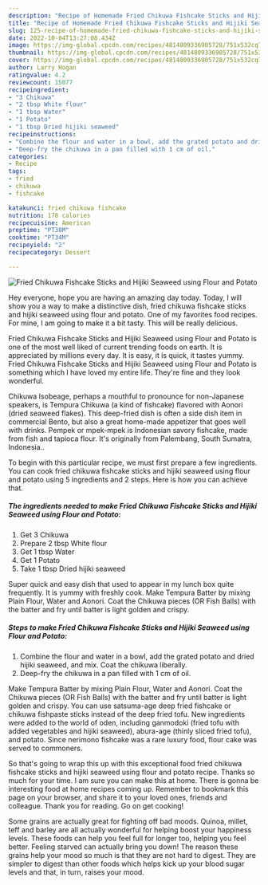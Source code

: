 ```yaml
---
description: "Recipe of Homemade Fried Chikuwa Fishcake Sticks and Hijiki Seaweed using Flour and Potato"
title: "Recipe of Homemade Fried Chikuwa Fishcake Sticks and Hijiki Seaweed using Flour and Potato"
slug: 125-recipe-of-homemade-fried-chikuwa-fishcake-sticks-and-hijiki-seaweed-using-flour-and-potato
date: 2022-10-04T13:27:08.434Z
image: https://img-global.cpcdn.com/recipes/4814809336905728/751x532cq70/fried-chikuwa-fishcake-sticks-and-hijiki-seaweed-using-flour-and-potato-recipe-main-photo.jpg
thumbnail: https://img-global.cpcdn.com/recipes/4814809336905728/751x532cq70/fried-chikuwa-fishcake-sticks-and-hijiki-seaweed-using-flour-and-potato-recipe-main-photo.jpg
cover: https://img-global.cpcdn.com/recipes/4814809336905728/751x532cq70/fried-chikuwa-fishcake-sticks-and-hijiki-seaweed-using-flour-and-potato-recipe-main-photo.jpg
author: Larry Hogan
ratingvalue: 4.2
reviewcount: 15077
recipeingredient:
- "3 Chikuwa"
- "2 tbsp White flour"
- "1 tbsp Water"
- "1 Potato"
- "1 tbsp Dried hijiki seaweed"
recipeinstructions:
- "Combine the flour and water in a bowl, add the grated potato and dried hijiki seaweed, and mix. Coat the chikuwa liberally."
- "Deep-fry the chikuwa in a pan filled with 1 cm of oil."
categories:
- Recipe
tags:
- fried
- chikuwa
- fishcake

katakunci: fried chikuwa fishcake 
nutrition: 178 calories
recipecuisine: American
preptime: "PT38M"
cooktime: "PT34M"
recipeyield: "2"
recipecategory: Dessert

---
```



![Fried Chikuwa Fishcake Sticks and Hijiki Seaweed using Flour and Potato](https://img-global.cpcdn.com/recipes/4814809336905728/751x532cq70/fried-chikuwa-fishcake-sticks-and-hijiki-seaweed-using-flour-and-potato-recipe-main-photo.jpg)

Hey everyone, hope you are having an amazing day today. Today, I will show you a way to make a distinctive dish, fried chikuwa fishcake sticks and hijiki seaweed using flour and potato. One of my favorites food recipes. For mine, I am going to make it a bit tasty. This will be really delicious.

Fried Chikuwa Fishcake Sticks and Hijiki Seaweed using Flour and Potato is one of the most well liked of current trending foods on earth. It is appreciated by millions every day. It is easy, it is quick, it tastes yummy. Fried Chikuwa Fishcake Sticks and Hijiki Seaweed using Flour and Potato is something which I have loved my entire life. They're fine and they look wonderful.

Chikuwa Isobeage, perhaps a mouthful to pronounce for non-Japanese speakers, is Tempura Chikuwa (a kind of fishcake) flavored with Aonori (dried seaweed flakes). This deep-fried dish is often a side dish item in commercial Bento, but also a great home-made appetizer that goes well with drinks. Pempek or mpek-mpek is Indonesian savory fishcake, made from fish and tapioca flour. It&#39;s originally from Palembang, South Sumatra, Indonesia..


To begin with this particular recipe, we must first prepare a few ingredients. You can cook fried chikuwa fishcake sticks and hijiki seaweed using flour and potato using 5 ingredients and 2 steps. Here is how you can achieve that.

<!--inarticleads1-->

##### The ingredients needed to make Fried Chikuwa Fishcake Sticks and Hijiki Seaweed using Flour and Potato:

1. Get 3 Chikuwa
1. Prepare 2 tbsp White flour
1. Get 1 tbsp Water
1. Get 1 Potato
1. Take 1 tbsp Dried hijiki seaweed


Super quick and easy dish that used to appear in my lunch box quite frequently. It is yummy with freshly cook. Make Tempura Batter by mixing Plain Flour, Water and Aonori. Coat the Chikuwa pieces (OR Fish Balls) with the batter and fry until batter is light golden and crispy. 

<!--inarticleads2-->

##### Steps to make Fried Chikuwa Fishcake Sticks and Hijiki Seaweed using Flour and Potato:

1. Combine the flour and water in a bowl, add the grated potato and dried hijiki seaweed, and mix. Coat the chikuwa liberally.
1. Deep-fry the chikuwa in a pan filled with 1 cm of oil.


Make Tempura Batter by mixing Plain Flour, Water and Aonori. Coat the Chikuwa pieces (OR Fish Balls) with the batter and fry until batter is light golden and crispy. You can use satsuma-age deep fried fishcake or chikuwa fishpaste sticks instead of the deep fried tofu. New ingredients were added to the world of oden, including ganmodoki (fried tofu with added vegetables and hijiki seaweed), abura-age (thinly sliced fried tofu), and potato. Since nerimono fishcake was a rare luxury food, flour cake was served to commoners. 

So that's going to wrap this up with this exceptional food fried chikuwa fishcake sticks and hijiki seaweed using flour and potato recipe. Thanks so much for your time. I am sure you can make this at home. There is gonna be interesting food at home recipes coming up. Remember to bookmark this page on your browser, and share it to your loved ones, friends and colleague. Thank you for reading. Go on get cooking!

Some grains are actually great for fighting off bad moods. Quinoa, millet, teff and barley are all actually wonderful for helping boost your happiness levels. These foods can help you feel full for longer too, helping you feel better. Feeling starved can actually bring you down! The reason these grains help your mood so much is that they are not hard to digest. They are simpler to digest than other foods which helps kick up your blood sugar levels and that, in turn, raises your mood.
